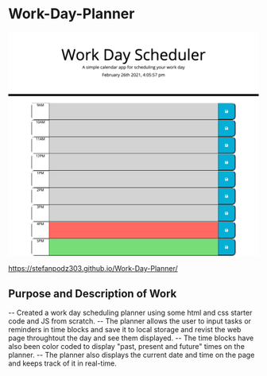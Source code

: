 # Work-Day-Planner

![screenshot of webpage](assets/images/Work-Day-Planner-Screenshot.png)


https://stefanpodz303.github.io/Work-Day-Planner/

## Purpose and Description of Work
-- Created a work day scheduling planner using some html and css starter code and JS from scratch.
-- The planner allows the user to input tasks or reminders in time blocks and save it to local storage and revist the web page throughtout the day and see them displayed.
-- The time blocks have also been color coded to display "past, present and future" times on the planner.
-- The planner also displays the current date and time on the page and keeps track of it in real-time. 